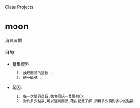 Class Projects
# moon 
消費習慣  
#### 目的
+ 蒐集資料
  ```html
    1. 換取商品的點數 .
    2. 統一編號 .
  ```
+ 起因:
  ```html
    1. 每一次購買商品,都會把統一發票列印.
    2. 對於多少點數,可以達到商品.藉由紀錄了解,消費多少得到多少的點數. 
  ```
  